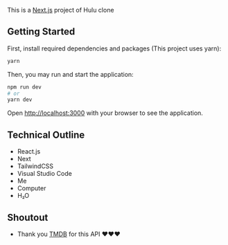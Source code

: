 This is a [Next.js](https://nextjs.org/) project of Hulu clone

## Getting Started

First, install required dependencies and packages (This project uses yarn):

```bash
yarn
```

Then, you may run and start the application:

```bash
npm run dev
# or
yarn dev
```

Open [http://localhost:3000](http://localhost:3000) with your browser to see the application.

## Technical Outline

* React.js
* Next
* TailwindCSS
* Visual Studio Code
* Me
* Computer
* H₂O

## Shoutout
* Thank you [TMDB](https://www.themoviedb.org) for this API ❤️❤️❤️
